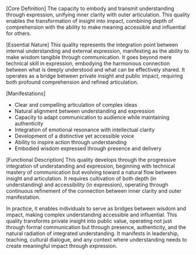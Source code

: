 [Core Definition]
The capacity to embody and transmit understanding through expression, unifying inner clarity with outer articulation. This quality enables the transformation of insight into impact, combining depth of comprehension with the ability to make meaning accessible and influential for others.

[Essential Nature]
This quality represents the integration point between internal understanding and external expression, manifesting as the ability to make wisdom tangible through communication. It goes beyond mere technical skill in expression, embodying the harmonious connection between what is deeply understood and what can be effectively shared. It operates as a bridge between private insight and public impact, requiring both profound comprehension and refined articulation.

[Manifestations]
- Clear and compelling articulation of complex ideas
- Natural alignment between understanding and expression
- Capacity to adapt communication to audience while maintaining authenticity
- Integration of emotional resonance with intellectual clarity
- Development of a distinctive yet accessible voice
- Ability to inspire action through understanding
- Embodied wisdom expressed through presence and delivery

[Functional Description]
This quality develops through the progressive integration of understanding and expression, beginning with technical mastery of communication but evolving toward a natural flow between insight and articulation. It requires cultivation of both depth (in understanding) and accessibility (in expression), operating through continuous refinement of the connection between inner clarity and outer manifestation.

In practice, it enables individuals to serve as bridges between wisdom and impact, making complex understanding accessible and influential. This quality transforms private insight into public value, operating not just through formal communication but through presence, authenticity, and the natural radiation of integrated understanding. It manifests in leadership, teaching, cultural dialogue, and any context where understanding needs to create meaningful impact through expression.